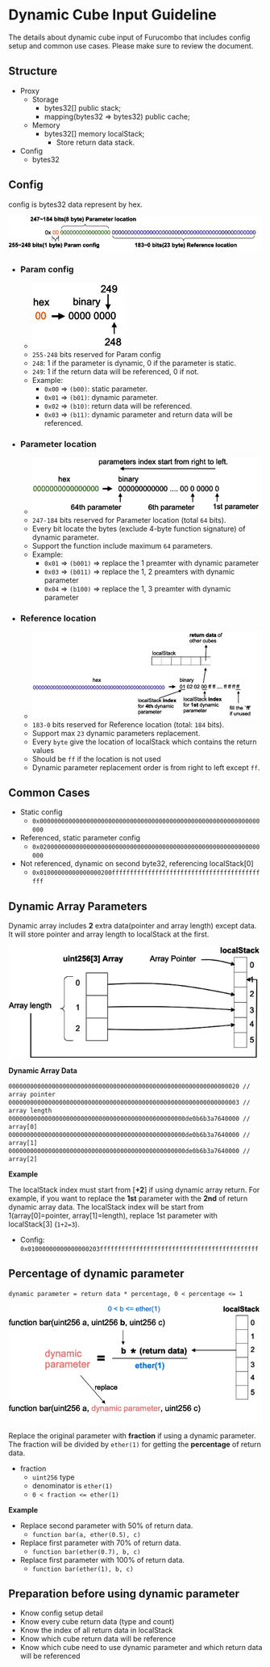 # Dynamic Cube Input Guideline

The details about dynamic cube input of Furucombo that includes config setup and common use cases. Please make sure to review the document.

## Structure
* Proxy
    * Storage
        * bytes32[] public stack;
        * mapping(bytes32 => bytes32) public cache;
    * Memory
        * bytes32[] memory localStack;
            * Store return data stack.
* Config
    * bytes32


## Config

config is bytes32 data represent by hex.

![](image/../images/config.png)


- ### Param config
    -  ![](image/../images/param_config.png)
    - `255-248` bits reserved for Param config
    - `248`: 1 if the parameter is dynamic, 0 if the parameter is static.
    - `249`: 1 if the return data will be referenced, 0 if not.
    - Example:
        - `0x00` => `(b00)`: static parameter.
        - `0x01` => `(b01)`: dynamic parameter.
        - `0x02` => `(b10)`: return data will be referenced.
        - `0x03` => `(b11)`: dynamic parameter and return data will be referenced.

- ### Parameter location
    - ![](image/../images/parameter_config.png)
    - `247-184` bits reserved for Parameter location (total `64` bits).
    - Every bit locate the bytes (exclude 4-byte function signature) of dynamic parameter.
    - Support the function include maximum `64` parameters.
    - Example:
        - `0x01` => `(b001)` => replace the 1 preamter with dynamic parameter
        - `0x03` => `(b011)` => replace the 1, 2 preamters with dynamic parameter
        - `0x04` => `(b100)` => replace the 1, 3 preamter with dynamic parameter

- ### Reference location
    - ![](image/../images/reference_config.png)
    -  `183-0` bits reserved for Reference location (total: `184` bits).
    - Support max `23` dynamic parameters replacement.
    - Every `byte` give the location of localStack which contains the return values
    - Should be `ff` if the location is not used
    - Dynamic parameter replacement order is from right to left except `ff`.


## Common Cases

- Static config
  - `0x0000000000000000000000000000000000000000000000000000000000000000`
- Referenced, static parameter config
  - `0x0200000000000000000000000000000000000000000000000000000000000000`
- Not referenced, dynamic on second byte32, referencing localStack[0]
  - `0x01000000000000000200ffffffffffffffffffffffffffffffffffffffffffff`

## Dynamic Array Parameters
Dynamic array includes **2** extra data(pointer and array length) except data. It will store pointer and array length to localStack at the first.

![](image/../images/dynamic_array.png)

**Dynamic Array Data**

```
0000000000000000000000000000000000000000000000000000000000000020 // array pointer
0000000000000000000000000000000000000000000000000000000000000003 // array length
0000000000000000000000000000000000000000000000000de0b6b3a7640000 // array[0]
0000000000000000000000000000000000000000000000000de0b6b3a7640000 // array[1]
0000000000000000000000000000000000000000000000000de0b6b3a7640000 // array[2]
```


**Example**

The localStack index must start from [**+2**] if using dynamic array return. For example, if you want to replace the **1st** parameter with the **2nd** of return dynamic array data. The localStack index will be start from 1(array[0]=pointer, array[1]=length), replace 1st parameter with localStack[3] (`1+2=3`).

* Config:  `0x01000000000000000203ffffffffffffffffffffffffffffffffffffffffffff`

## Percentage of dynamic parameter
`dynamic parameter = return data * percentage, 0 < percentage <= 1`

![](image/../images/percentage.png)


Replace the original parameter with **fraction** if using a dynamic parameter. The fraction will be divided by `ether(1)` for getting the **percentage** of return data.
* fraction
    * `uint256` type
    * denominator is `ether(1)`
    * `0 < fraction <= ether(1)`


**Example**
* Replace second parameter with 50% of return data.
    * `function bar(a, ether(0.5), c)`
* Replace first parameter with 70% of return data.
    * `function bar(ether(0.7), b, c)`
* Replace first parameter with 100% of return data.
    * `function bar(ether(1), b, c)`



## Preparation before using dynamic parameter
* Know config setup detail
* Know every cube return data (type and count)
* Know the index of all return data in localStack
* Know which cube return data will be reference
* Know which cube need to use dynamic parameter and which return data will be referenced
